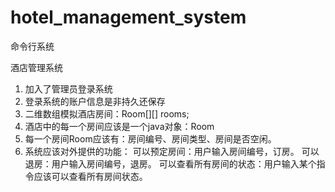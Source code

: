 # hotel_management_system
命令行系统

酒店管理系统
1. 加入了管理员登录系统
2. 登录系统的账户信息是非持久还保存
3. 二维数组模拟酒店房间：Room[][] rooms;
4. 酒店中的每一个房间应该是一个java对象：Room
5. 每一个房间Room应该有：房间编号、房间类型、房间是否空闲。
6. 系统应该对外提供的功能：
    可以预定房间：用户输入房间编号，订房。
    可以退房：用户输入房间编号，退房。
    可以查看所有房间的状态：用户输入某个指令应该可以查看所有房间状态。
